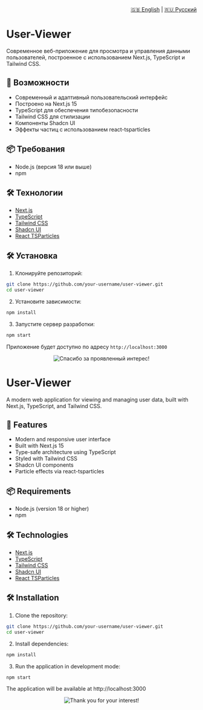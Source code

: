 <div align="right">
  <a href="#english-version">🇬🇧 English</a> | <a href="#russian-version">🇷🇺 Русский</a>
</div>

<div id="russian-version">

# User-Viewer

Современное веб-приложение для просмотра и управления данными пользователей, построенное с использованием Next.js, TypeScript и Tailwind CSS.

## 🚀 Возможности

- Современный и адаптивный пользовательский интерфейс
- Построено на Next.js 15
- TypeScript для обеспечения типобезопасности
- Tailwind CSS для стилизации
- Компоненты Shadcn UI
- Эффекты частиц с использованием react-tsparticles

## 📦 Требования

- Node.js (версия 18 или выше)
- npm

## 🛠️ Технологии

- [Next.js](https://nextjs.org/) 
- [TypeScript](https://www.typescriptlang.org/) 
- [Tailwind CSS](https://tailwindcss.com/) 
- [Shadcn UI](https://ui.shadcn.com/) 
- [React TSParticles](https://particles.js.org/) 

## 🛠️ Установка

1. Клонируйте репозиторий:
```bash
git clone https://github.com/your-username/user-viewer.git
cd user-viewer
```

2. Установите зависимости:
```bash
npm install
```

3. Запустите сервер разработки:
```bash
npm start
```

Приложение будет доступно по адресу `http://localhost:3000`


<p align="center">
  <img src="https://readme-typing-svg.demolab.com?font=Fira+Code&pause=1500&color=5A03FC&center=true&vCenter=true&width=600&lines=%D0%A1%D0%BF%D0%B0%D1%81%D0%B8%D0%B1%D0%BE+%D0%B7%D0%B0+%D0%B2%D0%B0%D1%88+%D0%B8%D0%BD%D1%82%D0%B5%D1%80%D0%B5%D1%81!" alt="Спасибо за проявленный интерес!" />
</p>
</div>

<div id="english-version">

# User-Viewer

A modern web application for viewing and managing user data, built with Next.js, TypeScript, and Tailwind CSS.

## 🚀 Features

- Modern and responsive user interface  
- Built with Next.js 15  
- Type-safe architecture using TypeScript  
- Styled with Tailwind CSS  
- Shadcn UI components  
- Particle effects via react-tsparticles

## 📦 Requirements

- Node.js (version 18 or higher)
- npm

## 🛠️ Technologies

- [Next.js](https://nextjs.org/)  
- [TypeScript](https://www.typescriptlang.org/)  
- [Tailwind CSS](https://tailwindcss.com/)  
- [Shadcn UI](https://ui.shadcn.com/)  
- [React TSParticles](https://particles.js.org/)

## 🛠️ Installation

1. Clone the repository:
```bash
git clone https://github.com/your-username/user-viewer.git
cd user-viewer
```

2. Install dependencies:
```bash
npm install
```
3. Run the application in development mode:
```bash
npm start
```


The application will be available at http://localhost:3000

<p align="center"> <img src="https://readme-typing-svg.demolab.com?font=Fira+Code&pause=1500&color=5A03FC&center=true&vCenter=true&width=600&lines=Thank+you+for+your+interest!" alt="Thank you for your interest!" /> </p> 
</div>
